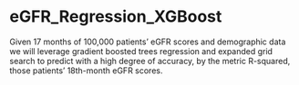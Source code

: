 # eGFR_Regression_XGBoost
Given 17 months of 100,000 patients’ eGFR scores and demographic data we will leverage gradient boosted trees regression and expanded grid search to predict with a high degree of accuracy, by the metric R-squared, those patients’ 18th-month eGFR scores. 

